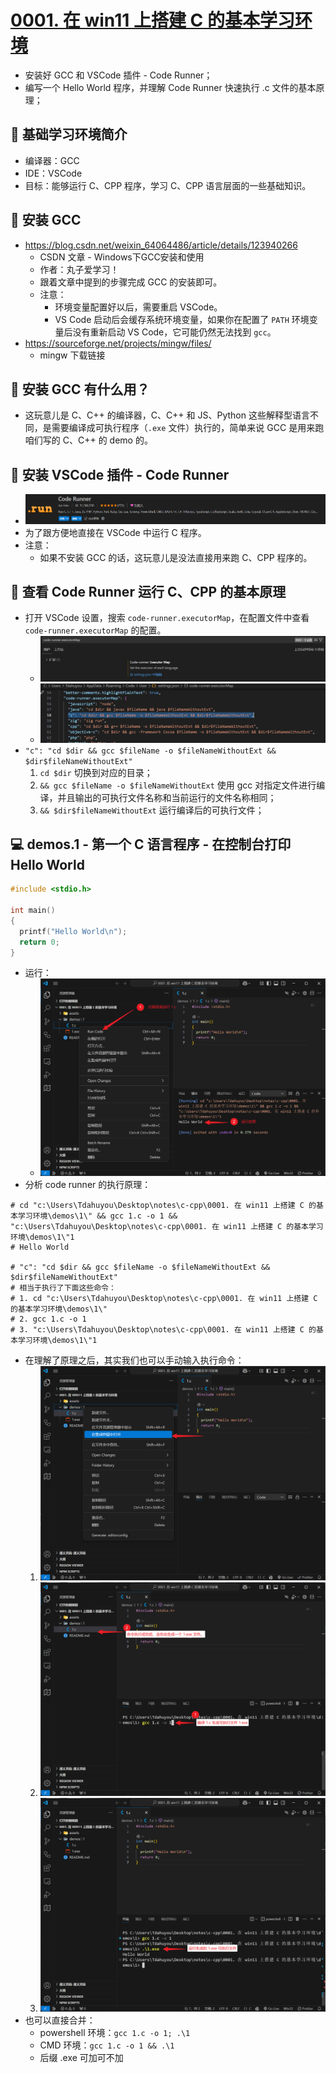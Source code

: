 # [0001. 在 win11 上搭建 C 的基本学习环境](https://github.com/Tdahuyou/c-cpp/tree/main/0001.%20%E5%9C%A8%20win11%20%E4%B8%8A%E6%90%AD%E5%BB%BA%20C%20%E7%9A%84%E5%9F%BA%E6%9C%AC%E5%AD%A6%E4%B9%A0%E7%8E%AF%E5%A2%83)

<!-- #region:toc -->

<!-- #endregion:toc -->
- 安装好 GCC 和 VSCode 插件 - Code Runner；
- 编写一个 Hello World 程序，并理解 Code Runner 快速执行 .c 文件的基本原理；

## 📒 基础学习环境简介

- 编译器：GCC
- IDE：VSCode
- 目标：能够运行 C、CPP 程序，学习 C、CPP 语言层面的一些基础知识。

## 📒 安装 GCC

- https://blog.csdn.net/weixin_64064486/article/details/123940266
  - CSDN 文章 - Windows下GCC安装和使用
  - 作者：丸子爱学习！
  - 跟着文章中提到的步骤完成 GCC 的安装即可。
  - 注意：
    - 环境变量配置好以后，需要重启 VSCode。
    - VS Code 启动后会缓存系统环境变量，如果你在配置了 `PATH` 环境变量后没有重新启动 VS Code，它可能仍然无法找到 `gcc`。
- https://sourceforge.net/projects/mingw/files/
  - mingw 下载链接

## 🤔 安装 GCC 有什么用？

- 这玩意儿是 C、C++ 的编译器，C、C++ 和 JS、Python 这些解释型语言不同，是需要编译成可执行程序（`.exe` 文件）执行的，简单来说 GCC 是用来跑咱们写的 C、C++ 的 demo 的。

## 📒 安装 VSCode 插件 - Code Runner

- ![](assets/2025-01-21-11-22-51.png)
- 为了跟方便地直接在 VSCode 中运行 C 程序。
- 注意：
  - 如果不安装 GCC 的话，这玩意儿是没法直接用来跑 C、CPP 程序的。

## 📒 查看 Code Runner 运行 C、CPP 的基本原理

- 打开 VSCode 设置，搜索 `code-runner.executorMap`，在配置文件中查看 `code-runner.executorMap` 的配置。
  - ![](assets/2025-01-21-11-33-53.png)
  - ![](assets/2025-01-21-11-34-45.png)
- `"c": "cd $dir && gcc $fileName -o $fileNameWithoutExt && $dir$fileNameWithoutExt"`
  1. `cd $dir` 切换到对应的目录；
  2. `&& gcc $fileName -o $fileNameWithoutExt` 使用 gcc 对指定文件进行编译，并且输出的可执行文件名称和当前运行的文件名称相同；
  3. `&& $dir$fileNameWithoutExt` 运行编译后的可执行文件；

## 💻 demos.1 - 第一个 C 语言程序 - 在控制台打印 Hello World

```c
#include <stdio.h>

int main()
{
  printf("Hello World\n");
  return 0;
}
```

- 运行：
  - ![](assets/2025-01-21-13-07-22.png)
- 分析 code runner 的执行原理：

```shell
# cd "c:\Users\Tdahuyou\Desktop\notes\c-cpp\0001. 在 win11 上搭建 C 的基本学习环境\demos\1\" && gcc 1.c -o 1 && "c:\Users\Tdahuyou\Desktop\notes\c-cpp\0001. 在 win11 上搭建 C 的基本学习环境\demos\1\"1
# Hello World

# "c": "cd $dir && gcc $fileName -o $fileNameWithoutExt && $dir$fileNameWithoutExt"
# 相当于执行了下面这些命令：
# 1. cd "c:\Users\Tdahuyou\Desktop\notes\c-cpp\0001. 在 win11 上搭建 C 的基本学习环境\demos\1\"
# 2. gcc 1.c -o 1
# 3. "c:\Users\Tdahuyou\Desktop\notes\c-cpp\0001. 在 win11 上搭建 C 的基本学习环境\demos\1\"1
```

- 在理解了原理之后，其实我们也可以手动输入执行命令：
  1. ![](assets/2025-01-21-13-13-26.png)
  2. ![](assets/2025-01-21-13-19-06.png)
  3. ![](assets/2025-01-21-13-22-18.png)
- 也可以直接合并：
  - powershell 环境：`gcc 1.c -o 1; .\1`
  - CMD 环境：`gcc 1.c -o 1 && .\1`
  - 后缀 .exe 可加可不加